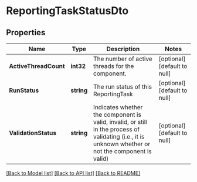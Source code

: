 # ReportingTaskStatusDto

## Properties
Name | Type | Description | Notes
------------ | ------------- | ------------- | -------------
**ActiveThreadCount** | **int32** | The number of active threads for the component. | [optional] [default to null]
**RunStatus** | **string** | The run status of this ReportingTask | [optional] [default to null]
**ValidationStatus** | **string** | Indicates whether the component is valid, invalid, or still in the process of validating (i.e., it is unknown whether or not the component is valid) | [optional] [default to null]

[[Back to Model list]](../README.md#documentation-for-models) [[Back to API list]](../README.md#documentation-for-api-endpoints) [[Back to README]](../README.md)

